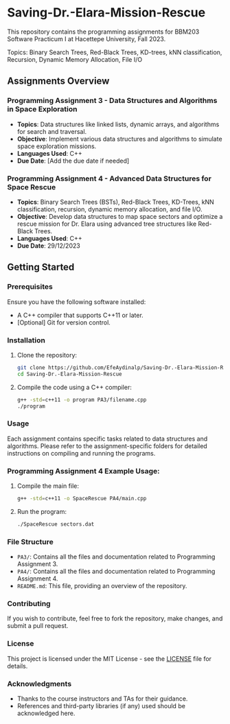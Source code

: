 # Saving-Dr.-Elara-Mission-Rescue

This repository contains the programming assignments for BBM203 Software Practicum I at Hacettepe University, Fall 2023.


Topics: Binary Search Trees, Red-Black Trees, KD-trees, kNN classification, Recursion, Dynamic Memory Allocation, File I/O

## Assignments Overview

### Programming Assignment 3 - Data Structures and Algorithms in Space Exploration

- **Topics**: Data structures like linked lists, dynamic arrays, and algorithms for search and traversal.
- **Objective**: Implement various data structures and algorithms to simulate space exploration missions.
- **Languages Used**: C++
- **Due Date**: [Add the due date if needed]

### Programming Assignment 4 - Advanced Data Structures for Space Rescue

- **Topics**: Binary Search Trees (BSTs), Red-Black Trees, KD-Trees, kNN classification, recursion, dynamic memory allocation, and file I/O.
- **Objective**: Develop data structures to map space sectors and optimize a rescue mission for Dr. Elara using advanced tree structures like Red-Black Trees.
- **Languages Used**: C++
- **Due Date**: 29/12/2023

## Getting Started

### Prerequisites

Ensure you have the following software installed:

- A C++ compiler that supports C++11 or later.
- [Optional] Git for version control.

### Installation

1. Clone the repository:
    ```bash
    git clone https://github.com/EfeAydinalp/Saving-Dr.-Elara-Mission-Rescue
    cd Saving-Dr.-Elara-Mission-Rescue
    ```

2. Compile the code using a C++ compiler:
    ```bash
    g++ -std=c++11 -o program PA3/filename.cpp
    ./program
    ```

### Usage

Each assignment contains specific tasks related to data structures and algorithms. Please refer to the assignment-specific folders for detailed instructions on compiling and running the programs.

### Programming Assignment 4 Example Usage:

1. Compile the main file:
    ```bash
    g++ -std=c++11 -o SpaceRescue PA4/main.cpp
    ```

2. Run the program:
    ```bash
    ./SpaceRescue sectors.dat
    ```

### File Structure

- `PA3/`: Contains all the files and documentation related to Programming Assignment 3.
- `PA4/`: Contains all the files and documentation related to Programming Assignment 4.
- `README.md`: This file, providing an overview of the repository.

### Contributing

If you wish to contribute, feel free to fork the repository, make changes, and submit a pull request.

### License

This project is licensed under the MIT License - see the [LICENSE](LICENSE) file for details.

### Acknowledgments

- Thanks to the course instructors and TAs for their guidance.
- References and third-party libraries (if any) used should be acknowledged here.

